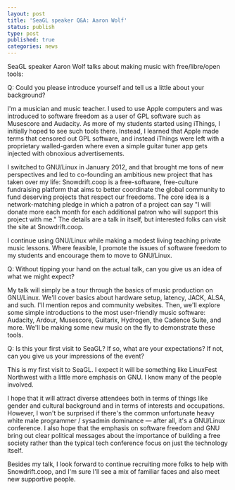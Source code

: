 ```yaml
---
layout: post
title: 'SeaGL speaker Q&A: Aaron Wolf'
status: publish
type: post
published: true
categories: news
---
```


SeaGL speaker Aaron Wolf talks about making music with free/libre/open tools:

Q: Could you please introduce yourself and tell us a little about your
background?

I'm a musician and music teacher. I used to use Apple computers and was
introduced to software freedom as a user of GPL software such as
Musescore and Audacity. As more of my students started using iThings, I
initially hoped to see such tools there. Instead, I learned that Apple
made terms that censored out GPL software, and instead iThings were left
with a proprietary walled-garden where even a simple guitar tuner app gets
injected with obnoxious advertisements.

I switched to GNU/Linux in January 2012, and that brought me tons of new
perspectives and led to co-founding an ambitious new project that has
taken over my life: Snowdrift.coop is a free-software, free-culture
fundraising platform that aims to better coordinate the global community
to fund deserving projects that respect our freedoms. The core idea is a
network-matching pledge in which a patron of a project can say "I will
donate more each month for each additional patron who will support this
project with me." The details are a talk in itself, but interested folks
can visit the site at Snowdrift.coop.

I continue using GNU/Linux while making a modest living teaching private
music lessons. Where feasible, I promote the issues of software freedom
to my students and encourage them to move to GNU/Linux.

Q: Without tipping your hand on the actual talk, can you give us an
idea of what we might expect?

My talk will simply be a tour through the basics of music production on
GNU/Linux. We'll cover basics about hardware setup, latency, JACK, ALSA,
and such. I'll mention repos and community websites. Then, we'll explore
some simple introductions to the most user-friendly music software:
Audacity, Ardour, Musescore, Guitarix, Hydrogen, the Cadence Suite, and
more. We'll be making some new music on the fly to demonstrate these tools.

Q: Is this your first visit to SeaGL? If so, what are your expectations? If
not, can you give us your impressions of the event?

This is my first visit to SeaGL. I expect it will be something like
LinuxFest Northwest with a little more emphasis on GNU. I know many of
the people involved.

I hope that it will attract diverse attendees both in terms of things
like gender and cultural background and in terms of interests and
occupations. However, I won't be surprised if there's the common
unfortunate heavy white male programmer / sysadmin dominance — after
all, it's a GNU/Linux conference. I also hope that the emphasis on
software freedom and GNU bring out clear political messages about the
importance of building a free society rather than the typical tech
conference focus on just the technology itself.

Besides my talk, I look forward to continue recruiting more folks to
help with Snowdrift.coop, and I'm sure I'll see a mix of familiar faces
and also meet new supportive people.

